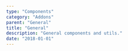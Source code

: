 ```yaml
---
type: "Components"
category: "Addons"
parent: "General"
title: "General"
description: "General components and utils."
date: "2018-01-01"
---
```

